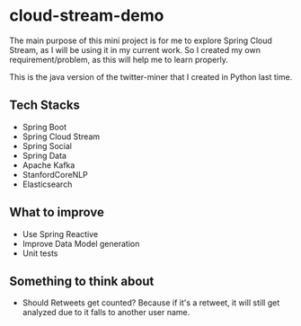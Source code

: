 # cloud-stream-demo

The main purpose of this mini project is for me to explore Spring Cloud Stream, as I will be using it in my current work. So I created my own requirement/problem, as this will help me to learn properly.

This is the java version of the twitter-miner that I created in Python last time.

## Tech Stacks
- Spring Boot
- Spring Cloud Stream
- Spring Social
- Spring Data
- Apache Kafka
- StanfordCoreNLP
- Elasticsearch

## What to improve
- Use Spring Reactive
- Improve Data Model generation
- Unit tests

## Something to think about
- Should Retweets get counted? Because if it's a retweet, it will still get analyzed due to it falls to another user name.